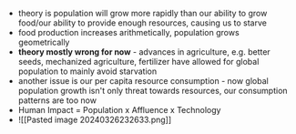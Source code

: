 - theory is population will grow more rapidly than our ability to grow food/our ability to provide enough resources, causing us to starve
- food production increases arithmetically, population grows geometrically
- **theory mostly wrong for now** - advances in agriculture, e.g. better seeds, mechanized agriculture, fertilizer have allowed for global population to mainly avoid starvation
- another issue is our per capita resource consumption - now global population growth isn't only threat towards resources, our consumption patterns are too now
- Human Impact = Population x Affluence x Technology 
- ![[Pasted image 20240326232633.png]]
